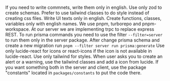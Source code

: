 If you need to write commnets, write them only in english.
Use only zod to create schemas.
Prefer to use tailwind classes to do style instead of creating css files.
Write UI texts only in english.
Create functions, classes, variables only with english names.
We use pnpm, turborepo and pnpm-workspace.
At our server we are implementing trpc to replace express REST.
To run prisma commands you need to use the filter `--filter=server` to run them only in the server package.
After change prisma schema and create a new migration run `pnpm --filter server run prisma:generate`
Use only lucide-react for icons or react-icons if the icon is not available in lucide-react.
Use only tailwind for styles.
When user asks you to create an alert or a warning, use the tailwind classes and add a icon from lucide.
If you want something both in the server and client, use the package "constants" located in `packages/constants` to put the code there. 